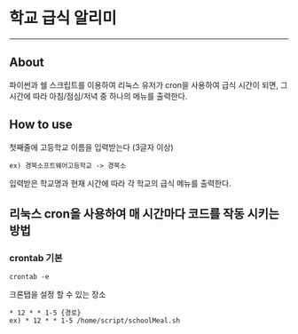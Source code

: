 # 학교 급식 알리미
----------
## About
파이썬과 쉘 스크립트를 이용하여 리눅스 유저가 cron을 사용하여 급식 시간이 되면, 그 시간에 따라 아침/점심/저녁 중 하나의 메뉴를 출력한다.

## How to use
첫째줄에 고등학교 이름을 입력받는다 (3글자 이상) 
```
ex) 경북소프트웨어고등학교 -> 경북소
```
입력받은 학교명과 현재 시간에 따라 각 학교의 급식 메뉴를 출력한다.

## 리눅스 cron을 사용하여 매 시간마다 코드를 작동 시키는 방법
### crontab 기본
```
crontab -e 
```
크론탭을 설정 할 수 있는 장소

```
* 12 * * 1-5 {경로}
ex) * 12 * * 1-5 /home/script/schoolMeal.sh
```